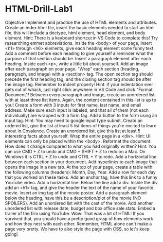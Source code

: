 # HTML-Drill-Lab1
Objective Implement and practice the use of HTML elements and attributes.  Create an index.html file, insert the basic elements needed to start an html file, this will include a doctype, html element, head element, and body element. Hint: There is a keyboard shortcut in VS Code to complete this! Try researching emmet abbreviations. Inside the &lt;body> of your page, insert &lt;h1> through &lt;h6> elements, give each heading element some funny text. Add a comment before each heading to give yourself a reminder what the purpose of that section should be. Insert a paragraph element after each heading. Inside each &lt;p>, write a little bit about yourself. Add an image after each paragraph on your page. "Wrap" each section (heading, paragraph, and image) with a &lt;section> tag. The open section tag should precede the first heading tag, and the closing section tag should be after the image tag. Remember to indent properly! Hint: if your indentation ever gets out of whack, just right click anywhere in VS Code and click "Format Document"! Between every paragraph and image, create an unordered list with at least three list items. Again, the content contained in this list is up to you! Create a form with 3 inputs for first name, last name, and email address. Make sure each input is labeled, and that all of them (not each individually) are wrapped with a form tag. Add a button to the form using an input tag. Hint: You may need to google input type submit. Create an ordered list, give the list at least 5 list items of things you're excited to learn about in Covalence. Create an unordered list, give this list at least 5 interesting facts about yourself. Wrap the entire page in a &lt;div>. Hint: UI elements can only be placed within the &lt;body>. Reformat the document. How does it change compared to what you had originally written? Hint: You can use CMD + Z to undo and CMD + SHIFT + Z to redo on a Mac. On Windows it is CTRL + Z to undo and CTRL + Y to redo. Add a horizontal line between each section in your document. Add hyperlinks to each image that opens the image in a new tab. At the top of your page, create a table with the following columns (headers): Month, Day, Year. Add a row for each day that you worked on these tasks. Add an anchor tag, have this link to a funny YouTube video. Add a horizontal line. Below the line add a div. Inside the div add an &lt;h1> tag, and give the header the text of the name of your favorite movie. Insert an img tag of the movie poster. Add a paragraph element below the heading, have this be a description/plot of the movie (NO SPOILERS). Add an unordered list with the cast of the movie. Add another unordered list with release date, budget and box office sale stats. Embed a trailer of the film using YouTube. Wow! That was a lot of HTML! If you survived that, you should have a pretty good grasp of how elements work and how they nest with each other.  Remember, HTML alone can't make a page very pretty. We have to also style the page with CSS, so let's keep going!
